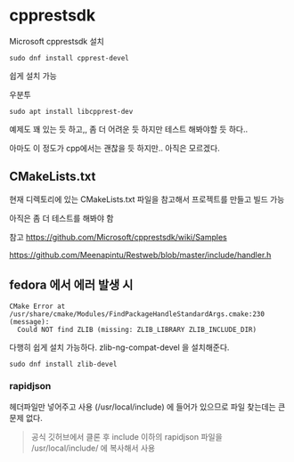 
# cpprestsdk
Microsoft cpprestsdk 설치 
```
sudo dnf install cpprest-devel
```

쉽게 설치 가능

우분투
```
sudo apt install libcpprest-dev
```

예제도 꽤 있는 듯 하고,, 좀 더 어려운 듯 하지만 테스트 해봐야할 듯 하다.. 

아마도 이 정도가 cpp에서는 괜찮을 듯 하지만.. 아직은 모르겠다.

## CMakeLists.txt
현재 디렉토리에 있는 CMakeLists.txt 파일을 참고해서 프로젝트를 만들고 빌드 가능

아직은 좀 더 테스트를 해봐야 함



참고 
https://github.com/Microsoft/cpprestsdk/wiki/Samples

https://github.com/Meenapintu/Restweb/blob/master/include/handler.h


## fedora 에서 에러 발생 시
```
CMake Error at /usr/share/cmake/Modules/FindPackageHandleStandardArgs.cmake:230 (message):
  Could NOT find ZLIB (missing: ZLIB_LIBRARY ZLIB_INCLUDE_DIR)
```

다행히 쉽게 설치 가능하다. zlib-ng-compat-devel 을 설치해준다.
```
sudo dnf install zlib-devel
```


### rapidjson
헤더파일만 넣어주고 사용 (/usr/local/include) 에 들어가 있으므로 파일 찾는데는 큰 문제 없다.   

> 공식 깃허브에서 클론 후 include 이하의 rapidjson 파일을 /usr/local/include/ 에 복사해서 사용

